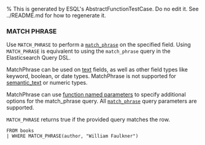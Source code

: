 % This is generated by ESQL's AbstractFunctionTestCase. Do no edit it. See ../README.md for how to regenerate it.

### MATCH PHRASE
Use `MATCH_PHRASE` to perform a [`match_phrase`](https://www.elastic.co/docs/reference/query-languages/query-dsl/query-dsl-match-query-phrase) on the
specified field.
Using `MATCH_PHRASE` is equivalent to using the `match_phrase` query in the Elasticsearch Query DSL.

MatchPhrase can be used on [text](https://www.elastic.co/docs/reference/elasticsearch/mapping-reference/text) fields, as well as other field types like keyword, boolean, or date types.
MatchPhrase is not supported for [semantic_text](https://www.elastic.co/docs/reference/elasticsearch/mapping-reference/semantic-text) or numeric types.

MatchPhrase can use [function named parameters](https://www.elastic.co/docs/reference/query-languages/esql/esql-syntax#esql-function-named-params) to specify additional options for the
match_phrase query.
All [`match_phrase`](https://www.elastic.co/docs/reference/query-languages/query-dsl/query-dsl-match-query-phrase) query parameters are supported.

`MATCH_PHRASE` returns true if the provided query matches the row.

```esql
FROM books
| WHERE MATCH_PHRASE(author, "William Faulkner")
```
